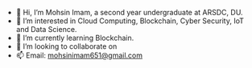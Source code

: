 - 👋 Hi, I’m Mohsin Imam, a second year undergraduate at ARSDC, DU.
- 👀 I’m interested in Cloud Computing, Blockchain, Cyber Security, IoT and Data Science.
- 🌱 I’m currently learning Blockchain.
- 💞️ I’m looking to collaborate on 
- 📫 Email: mohsinimam651@gmail.com

<!---
mohsin-88069/mohsin-88069 is a ✨ special ✨ repository because its `README.md` (this file) appears on your GitHub profile.
You can click the Preview link to take a look at your changes.
--->
